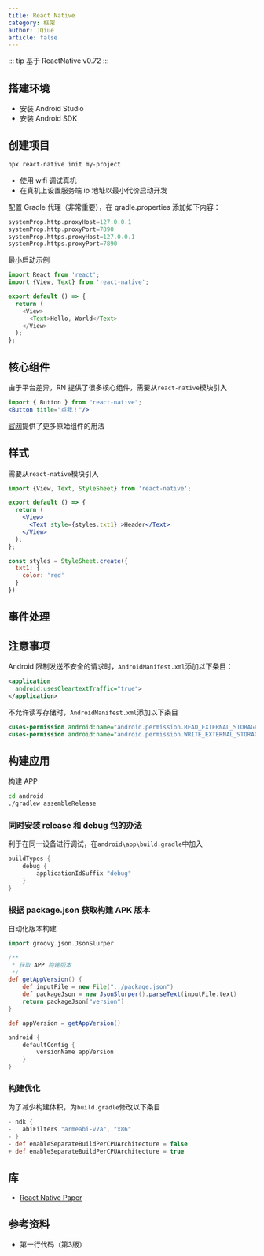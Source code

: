 ```yaml
---
title: React Native
category: 框架
author: JQiue
article: false
---
```


::: tip
基于 ReactNative v0.72
:::

## 搭建环境

+ 安装 Android Studio
+ 安装 Android SDK

## 创建项目

```sh
npx react-native init my-project
```

+ 使用 wifi 调试真机
+ 在真机上设置服务端 ip 地址以最小代价启动开发

配置 Gradle 代理（非常重要），在 gradle.properties 添加如下内容：

```gradle
systemProp.http.proxyHost=127.0.0.1
systemProp.http.proxyPort=7890
systemProp.https.proxyHost=127.0.0.1
systemProp.https.proxyPort=7890
```

最小启动示例

```js
import React from 'react';
import {View, Text} from 'react-native';

export default () => {
  return (
    <View>
      <Text>Hello, World</Text>
    </View>
  );
};
```

## 核心组件

由于平台差异，RN 提供了很多核心组件，需要从`react-native`模块引入

```jsx
import { Button } from "react-native";
<Button title="点我！"/>
```

[官网](https://reactnative.dev/docs/button)提供了更多原始组件的用法

## 样式

需要从`react-native`模块引入

```jsx
import {View, Text, StyleSheet} from 'react-native';

export default () => {
  return (
    <View>
      <Text style={styles.txt1} >Header</Text>
    </View>
  );
};

const styles = StyleSheet.create({
  txt1: {
    color: 'red'
  }
})
```

## 事件处理

## 注意事项

Android 限制发送不安全的请求时，`AndroidManifest.xml`添加以下条目：

```xml
<application
  android:usesCleartextTraffic="true">
</application>
```

不允许读写存储时，`AndroidManifest.xml`添加以下条目

```xml
<uses-permission android:name="android.permission.READ_EXTERNAL_STORAGE"/>
<uses-permission android:name="android.permission.WRITE_EXTERNAL_STORAGE"/>
```

## 构建应用

构建 APP

```sh
cd android
./gradlew assembleRelease
```

### 同时安装 release 和 debug 包的办法

利于在同一设备进行调试，在`android\app\build.gradle`中加入

```gradle
buildTypes {
    debug {
        applicationIdSuffix "debug"
    }
}
```

### 根据 package.json 获取构建 APK 版本

自动化版本构建

```gradle
import groovy.json.JsonSlurper

/**
 * 获取 APP 构建版本
 */
def getAppVersion() {
    def inputFile = new File("../package.json")
    def packageJson = new JsonSlurper().parseText(inputFile.text)
    return packageJson["version"]
}

def appVersion = getAppVersion()

android {
    defaultConfig {
        versionName appVersion
    }
}
```

### 构建优化

为了减少构建体积，为`build.gradle`修改以下条目

```gradle
- ndk {
-   abiFilters "armeabi-v7a", "x86"
- }
- def enableSeparateBuildPerCPUArchitecture = false
+ def enableSeparateBuildPerCPUArchitecture = true
```

## 库

+ [React Native Paper](https://callstack.github.io/react-native-paper/docs/components/ActivityIndicator)

## 参考资料

+ 第一行代码（第3版）
